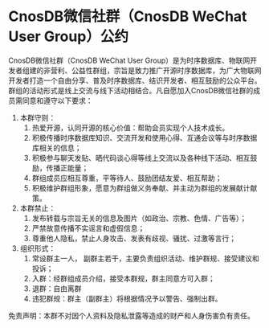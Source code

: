 # CnosDB微信社群（CnosDB WeChat User Group）公约

CnosDB微信社群（CnosDB WeChat User
Group）是为时序数据库、物联网开发者组建的非营利、公益性群组，宗旨是致力推广开源时序数据库，为广大物联网开发者打造一个自由分享、普及时序数据库、结识开发者、相互鼓励的公众平台。群组的活动形式是线上交流与线下活动相结合。凡自愿加入CnosDB微信社群的成员需同意和遵守以下要求：

1. 本群守则：
    1. 热爱开源，认同开源的核心价值：帮助会员实现个人技术成长。
    2. 积极传播时序数据库知识、交流开发和使用心得、互通会议等与时序数据库相关的信息；
    3. 积极参与聊天发贴、晒代码谈心得等线上交流以及各种线下活动、相互鼓励，传播正能量；
    4. 群组成员应相互尊重，平等待人、鼓励团结友爱、相互帮助；
    5. 积极维护群组形象，愿意为群组做义务奉献、并主动为群组的发展献计献策。
2. 本群禁止：
    1. 发布转载与宗旨无关的信息及图片（如政治、宗教、色情、广告等）；
    2. 严禁故意传播不实谣言和虚假信息；
    3. 尊重他人隐私，禁止人身攻击、发表有歧视、骚扰、过激等言行；
3. 组织形式：
    1. 常设群主一人， 副群主若干，主要负责组织活动、维护群规、接受建议和投诉；
    2. 入群：经群组成员介绍，接受本群规，群主同意方可入群；
    3. 退群：自由离群
    4. 违犯群规：群主（副群主）将根据情况予以警告、强制出群。

免责声明：本群不对因个人资料及隐私泄露等造成的财产和人身伤害负有责任。